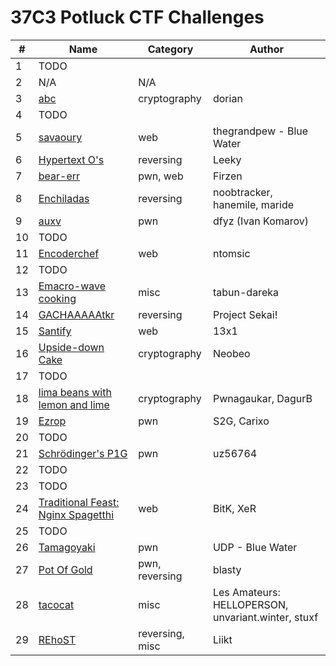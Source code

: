 # 37C3 Potluck CTF Challenges

| **#** | **Name** | **Category** | **Author** |
|-------|----------|--------------|------------|
| 1     | TODO         |              | |
| 2     | N/A      | N/A          | | 
| 3     | [abc](challenge-03/)      | cryptography | dorian |
| 4     |  TODO         |              | |
| 5     | [savaoury](challenge-05/)         | web             | thegrandpew - Blue Water |
| 6     | [Hypertext O's](challenge-06/)          | reversing             | Leeky |
| 7     | [bear-err](challenge-07/) | pwn, web | Firzen |
| 8     | [Enchiladas](challenge-08/) | reversing | noobtracker, hanemile, maride |
| 9     | [auxv](challenge-09/) | pwn | dfyz (Ivan Komarov) |
| 10    | TODO | | |
| 11    | [Encoderchef](challenge-11/) | web | ntomsic |
| 12    | TODO | | |
| 13    | [Emacro-wave cooking](challenge-13/) | misc | tabun-dareka |
| 14    | [GACHAAAAAtkr](challenge-14/) | reversing | Project Sekai! |
| 15    | [Santify](challenge-15/) | web | 13x1 |
| 16    | [Upside-down Cake](challenge-16/) | cryptography | Neobeo |
| 17    | TODO | | |
| 18    | [lima beans with lemon and lime](challenge-18/) | cryptography | Pwnagaukar, DagurB |
| 19    | [Ezrop](challenge-19/) | pwn | S2G, Carixo |
| 20    | TODO | | |
| 21    | [Schrödinger's P1G](challenge-21/) | pwn | uz56764 |
| 22    | TODO | | |
| 23    | TODO | | |
| 24    | [Traditional Feast: Nginx Spagetthi](challenge-24/) | web | BitK, XeR |
| 25    | TODO | | |
| 26    | [Tamagoyaki](challenge-26/) | pwn | UDP - Blue Water |
| 27    | [Pot Of Gold](challenge-27/) | pwn, reversing | blasty |
| 28    | [tacocat](challenge-28/) | misc | Les Amateurs: HELLOPERSON, unvariant.winter, stuxf |
| 29    | [REhoST](challenge-29/) | reversing, misc | Liikt |

